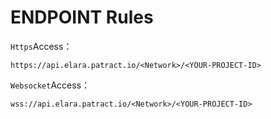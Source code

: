 # ENDPOINT Rules

`Https`Access：
```
https://api.elara.patract.io/<Network>/<YOUR-PROJECT-ID>
```

`Websocket`Access：
```
wss://api.elara.patract.io/<Network>/<YOUR-PROJECT-ID>
```